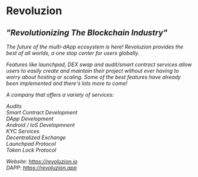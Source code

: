 <h1><b>Revoluzion</b></h1>
<h2><i>"Revolutionizing The Blockchain Industry"<i></h2>
The future of the multi-dApp ecosystem is here! Revoluzion provides the best of all worlds, a one stop center for users globally.

Features like launchpad, DEX swap and audit/smart contract services allow users to easily create and maintain their project without ever having to worry about hosting or scaling. Some of the best features have already been implemented and there's lots more to come!

A company that offers a variety of services:

  Audits<br>
  Smart Contract Development<br>
  DApp Development<br>
  Android / IoS Developmnent<br>
  KYC Services<br>
  Decentralized Exchange<br>
  Launchpad Protocol<br>
  Token Lock Protocol<br>

  
Website: https://revoluzion.io<br>
DAPP: https://revoluzion.app 
<!---
RevoluzionToken/RevoluzionToken is a ✨ special ✨ repository because its `README.md` (this file) appears on your GitHub profile.
You can click the Preview link to take a look at your changes.
--->
